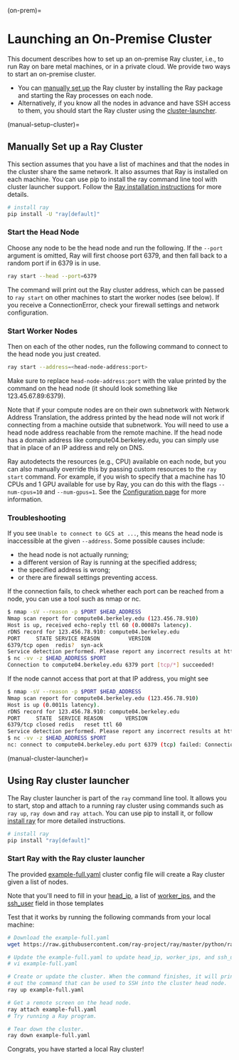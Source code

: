 (on-prem)=

# Launching an On-Premise Cluster

This document describes how to set up an on-premise Ray cluster, i.e., to run Ray on bare metal machines, or in a private cloud. We provide two ways to start an on-premise cluster.

* You can [manually set up](manual-setup-cluster) the Ray cluster by installing the Ray package and starting the Ray processes on each node.
* Alternatively, if you know all the nodes in advance and have SSH access to them, you should start the Ray cluster using the [cluster-launcher](manual-cluster-launcher).

(manual-setup-cluster)=

## Manually Set up a Ray Cluster
This section assumes that you have a list of machines and that the nodes in the cluster share the same network. It also assumes that Ray is installed on each machine. You can use pip to install the ray command line tool with cluster launcher support. Follow the [Ray installation instructions](installation) for more details.

```bash
# install ray
pip install -U "ray[default]"
```

### Start the Head Node
Choose any node to be the head node and run the following. If the `--port` argument is omitted, Ray will first choose port 6379, and then fall back to a random port if in 6379 is in use.

```bash
ray start --head --port=6379
```

The command will print out the Ray cluster address, which can be passed to `ray start` on other machines to start the worker nodes (see below). If you receive a ConnectionError, check your firewall settings and network configuration.

### Start Worker Nodes
Then on each of the other nodes, run the following command to connect to the head node you just created.

```bash
ray start --address=<head-node-address:port>
```
Make sure to replace `head-node-address:port` with the value printed by the command on the head node (it should look something like 123.45.67.89:6379).

Note that if your compute nodes are on their own subnetwork with Network Address Translation, the address printed by the head node will not work if connecting from a machine outside that subnetwork. You will need to use a head node address reachable from the remote machine. If the head node has a domain address like compute04.berkeley.edu, you can simply use that in place of an IP address and rely on DNS.

Ray autodetects the resources (e.g., CPU) available on each node, but you can also manually override this by passing custom resources to the `ray start` command. For example, if you wish to specify that a machine has 10 CPUs and 1 GPU available for use by Ray, you can do this with the flags `--num-cpus=10` and `--num-gpus=1`.
See the [Configuration page](../../ray-core/configure.html#configuring-ray) for more information.

### Troubleshooting

If you see `Unable to connect to GCS at ...`, this means the head node is inaccessible at the given `--address`.
Some possible causes include:

- the head node is not actually running;
- a different version of Ray is running at the specified address;
- the specified address is wrong;
- or there are firewall settings preventing access.

If the connection fails, to check whether each port can be reached from a node, you can use a tool such as nmap or nc.

```bash
$ nmap -sV --reason -p $PORT $HEAD_ADDRESS
Nmap scan report for compute04.berkeley.edu (123.456.78.910)
Host is up, received echo-reply ttl 60 (0.00087s latency).
rDNS record for 123.456.78.910: compute04.berkeley.edu
PORT     STATE SERVICE REASON         VERSION
6379/tcp open  redis?  syn-ack
Service detection performed. Please report any incorrect results at https://nmap.org/submit/ .
$ nc -vv -z $HEAD_ADDRESS $PORT
Connection to compute04.berkeley.edu 6379 port [tcp/*] succeeded!
```

If the node cannot access that port at that IP address, you might see

```bash
$ nmap -sV --reason -p $PORT $HEAD_ADDRESS
Nmap scan report for compute04.berkeley.edu (123.456.78.910)
Host is up (0.0011s latency).
rDNS record for 123.456.78.910: compute04.berkeley.edu
PORT     STATE  SERVICE REASON       VERSION
6379/tcp closed redis   reset ttl 60
Service detection performed. Please report any incorrect results at https://nmap.org/submit/ .
$ nc -vv -z $HEAD_ADDRESS $PORT
nc: connect to compute04.berkeley.edu port 6379 (tcp) failed: Connection refused
```
(manual-cluster-launcher)=

## Using Ray cluster launcher

The Ray cluster launcher is part of the `ray` command line tool. It allows you to start, stop and attach to a running ray cluster using commands such as  `ray up`, `ray down` and `ray attach`. You can use pip to install it, or follow [install ray](installation) for more detailed instructions.

```bash
# install ray
pip install "ray[default]"
```

### Start Ray with the Ray cluster launcher

The provided [example-full.yaml](https://github.com/ray-project/ray/tree/eacc763c84d47c9c5b86b26a32fd62c685be84e6/python/ray/autoscaler/local/example-full.yaml) cluster config file will create a Ray cluster given a list of nodes.

Note that you'll need to fill in your [head_ip](https://github.com/ray-project/ray/blob/eacc763c84d47c9c5b86b26a32fd62c685be84e6/python/ray/autoscaler/local/example-full.yaml#L20), a list of [worker_ips](https://github.com/ray-project/ray/blob/eacc763c84d47c9c5b86b26a32fd62c685be84e6/python/ray/autoscaler/local/example-full.yaml#L26), and the [ssh_user](https://github.com/ray-project/ray/blob/eacc763c84d47c9c5b86b26a32fd62c685be84e6/python/ray/autoscaler/local/example-full.yaml#L34) field in those templates



Test that it works by running the following commands from your local machine:

```bash
# Download the example-full.yaml
wget https://raw.githubusercontent.com/ray-project/ray/master/python/ray/autoscaler/local/example-full.yaml

# Update the example-full.yaml to update head_ip, worker_ips, and ssh_user.
# vi example-full.yaml

# Create or update the cluster. When the command finishes, it will print
# out the command that can be used to SSH into the cluster head node.
ray up example-full.yaml

# Get a remote screen on the head node.
ray attach example-full.yaml
# Try running a Ray program.

# Tear down the cluster.
ray down example-full.yaml
```

Congrats, you have started a local Ray cluster!
